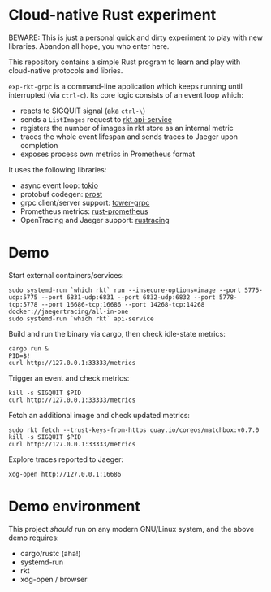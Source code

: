 # Cloud-native Rust experiment

BEWARE: This is just a personal quick and dirty experiment to play with new libraries. Abandon all hope, you who enter here.

This repository contains a simple Rust program to learn and play with cloud-native protocols and libries.

`exp-rkt-grpc` is a command-line application which keeps running until interrupted (via `ctrl-c`). Its core logic consists of an event loop which:
 * reacts to SIGQUIT signal (aka `ctrl-\`)
 * sends a `ListImages` request to [rkt api-service][rkt-grpc]
 * registers the number of images in rkt store as an internal metric
 * traces the whole event lifespan and sends traces to Jaeger upon completion
 * exposes process own metrics in Prometheus format

It uses the following libraries:
 * async event loop: [tokio][tokio]
 * protobuf codegen: [prost][prost]
 * grpc client/server support: [tower-grpc][tower-grpc]
 * Prometheus metrics: [rust-prometheus][rust-prometheus]
 * OpenTracing and Jaeger support: [rustracing][rustracing]

[rkt-grpc]: https://github.com/rkt/rkt/blob/master/Documentation/subcommands/api-service.md
[tokio]: https://tokio.rs/
[prost]: https://github.com/danburkert/prost
[tower-grpc]: https://github.com/tower-rs/tower-grpc
[rust-prometheus]: https://github.com/pingcap/rust-prometheus
[rustracing]: https://github.com/sile/rustracing

# Demo

Start external containers/services:
```shell
sudo systemd-run `which rkt` run --insecure-options=image --port 5775-udp:5775 --port 6831-udp:6831 --port 6832-udp:6832 --port 5778-tcp:5778 --port 16686-tcp:16686 --port 14268-tcp:14268 docker://jaegertracing/all-in-one
sudo systemd-run `which rkt` api-service
```

Build and run the binary via cargo, then check idle-state metrics:
```shell
cargo run &
PID=$!
curl http://127.0.0.1:33333/metrics
```

Trigger an event and check metrics:
```shell
kill -s SIGQUIT $PID
curl http://127.0.0.1:33333/metrics
```

Fetch an additional image and check updated metrics:
```shell
sudo rkt fetch --trust-keys-from-https quay.io/coreos/matchbox:v0.7.0
kill -s SIGQUIT $PID
curl http://127.0.0.1:33333/metrics
```

Explore traces reported to Jaeger:
```
xdg-open http://127.0.0.1:16686
```

# Demo environment

This project *should* run on any modern GNU/Linux system, and the above demo requires:
 * cargo/rustc (aha!)
 * systemd-run
 * rkt
 * xdg-open / browser

